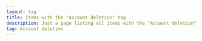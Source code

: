 ```yaml
---
layout: tag
title: Items with the "Account deletion" tag
description: Just a page listing all items with the "Account deletion" tag
tag: Account deletion
---
```

